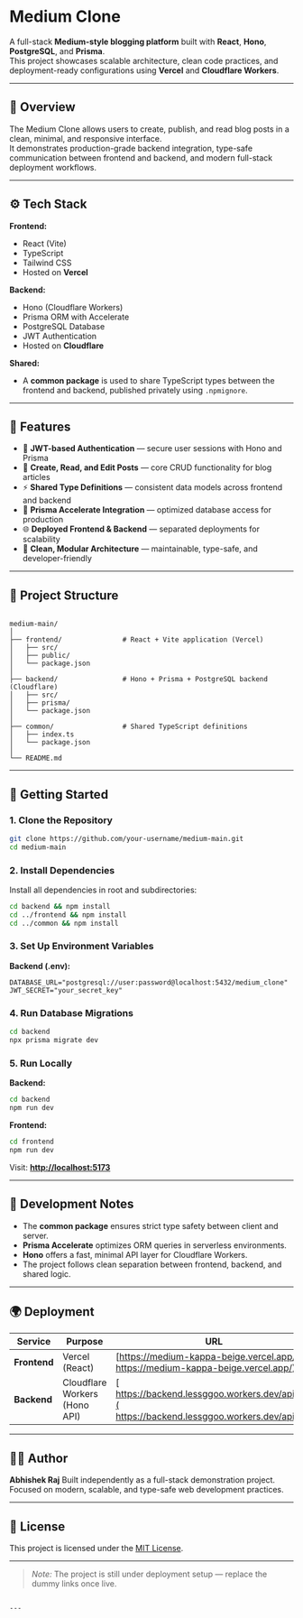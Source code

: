 
# Medium Clone

A full-stack **Medium-style blogging platform** built with **React**, **Hono**, **PostgreSQL**, and **Prisma**.  
This project showcases scalable architecture, clean code practices, and deployment-ready configurations using **Vercel** and **Cloudflare Workers**.

---

## 🧩 Overview

The Medium Clone allows users to create, publish, and read blog posts in a clean, minimal, and responsive interface.  
It demonstrates production-grade backend integration, type-safe communication between frontend and backend, and modern full-stack deployment workflows.

---

## ⚙️ Tech Stack

**Frontend:**
- React (Vite)
- TypeScript
- Tailwind CSS  
- Hosted on **Vercel**

**Backend:**
- Hono (Cloudflare Workers)
- Prisma ORM with Accelerate
- PostgreSQL Database
- JWT Authentication
- Hosted on **Cloudflare**

**Shared:**
- A **common package** is used to share TypeScript types between the frontend and backend, published privately using `.npmignore`.

---

## 🌟 Features

- 🔐 **JWT-based Authentication** — secure user sessions with Hono and Prisma  
- 📰 **Create, Read, and Edit Posts** — core CRUD functionality for blog articles  
- ⚡ **Shared Type Definitions** — consistent data models across frontend and backend  
- 🧱 **Prisma Accelerate Integration** — optimized database access for production  
- 🌐 **Deployed Frontend & Backend** — separated deployments for scalability  
- 🧹 **Clean, Modular Architecture** — maintainable, type-safe, and developer-friendly

---

## 📁 Project Structure

```

medium-main/
│
├── frontend/               # React + Vite application (Vercel)
│   ├── src/
│   ├── public/
│   └── package.json
│
├── backend/                # Hono + Prisma + PostgreSQL backend (Cloudflare)
│   ├── src/
│   ├── prisma/
│   └── package.json
│
├── common/                 # Shared TypeScript definitions
│   ├── index.ts
│   └── package.json
│
└── README.md

````

---

## 🚀 Getting Started

### 1. Clone the Repository
```bash
git clone https://github.com/your-username/medium-main.git
cd medium-main
````

### 2. Install Dependencies

Install all dependencies in root and subdirectories:

```bash
cd backend && npm install
cd ../frontend && npm install
cd ../common && npm install
```

### 3. Set Up Environment Variables

**Backend (.env):**

```
DATABASE_URL="postgresql://user:password@localhost:5432/medium_clone"
JWT_SECRET="your_secret_key"
```

### 4. Run Database Migrations

```bash
cd backend
npx prisma migrate dev
```

### 5. Run Locally

**Backend:**

```bash
cd backend
npm run dev
```

**Frontend:**

```bash
cd frontend
npm run dev
```

Visit: **[http://localhost:5173](http://localhost:5173)**

---

## 🧠 Development Notes

* The **common package** ensures strict type safety between client and server.
* **Prisma Accelerate** optimizes ORM queries in serverless environments.
* **Hono** offers a fast, minimal API layer for Cloudflare Workers.
* The project follows clean separation between frontend, backend, and shared logic.

---

## 🌍 Deployment

| Service      | Purpose                       | URL                                                                                                 |
| ------------ | ----------------------------- | --------------------------------------------------------------------------------------------------- |
| **Frontend** | Vercel (React)                | [https://medium-kappa-beige.vercel.app/](  https://medium-kappa-beige.vercel.app/)  |
| **Backend**  | Cloudflare Workers (Hono API) | [ https://backend.lessggoo.workers.dev/api/v1]( https://backend.lessggoo.workers.dev/api/v1)   |

---

## 🧑‍💻 Author

**Abhishek Raj**
Built independently as a full-stack demonstration project.
Focused on modern, scalable, and type-safe web development practices.

---

## 🧾 License

This project is licensed under the [MIT License](LICENSE).

---

> *Note:* The project is still under deployment setup — replace the dummy links once live.

```

---

